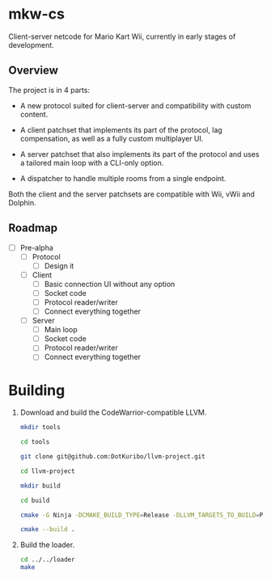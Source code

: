 # mkw-cs

Client-server netcode for Mario Kart Wii, currently in early stages of development.

## Overview

The project is in 4 parts:

- A new protocol suited for client-server and compatibility with custom content.

- A client patchset that implements its part of the protocol, lag compensation, as well as a fully
  custom multiplayer UI.

- A server patchset that also implements its part of the protocol and uses a tailored main loop with
  a CLI-only option.

- A dispatcher to handle multiple rooms from a single endpoint.

Both the client and the server patchsets are compatible with Wii, vWii and Dolphin.

## Roadmap

- [ ] Pre-alpha
  - [ ] Protocol
    - [ ] Design it
  - [ ] Client
    - [ ] Basic connection UI without any option
    - [ ] Socket code
    - [ ] Protocol reader/writer
    - [ ] Connect everything together
  - [ ] Server
    - [ ] Main loop
    - [ ] Socket code
    - [ ] Protocol reader/writer
    - [ ] Connect everything together

# Building

1. Download and build the CodeWarrior-compatible LLVM.

   ```bash
   mkdir tools

   cd tools

   git clone git@github.com:DotKuribo/llvm-project.git

   cd llvm-project

   mkdir build

   cd build

   cmake -G Ninja -DCMAKE_BUILD_TYPE=Release -DLLVM_TARGETS_TO_BUILD=PowerPC -DLLVM_ENABLE_PROJECTS=clang ../llvm

   cmake --build .
   ```

2. Build the loader.

   ```bash
   cd ../../loader
   make
   ```
